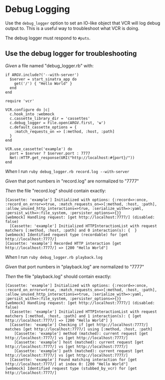 # Debug Logging

Use the `debug_logger` option to set an IO-like object that VCR will log
  debug output to. This is a useful way to troubleshoot what VCR is doing.

  The debug logger must respond to `#puts`.

## Use the debug logger for troubleshooting

_Given_ a file named "debug_logger.rb" with:

```
if ARGV.include?('--with-server')
  $server = start_sinatra_app do
    get('/') { "Hello World" }
  end
end

require 'vcr'

VCR.configure do |c|
  c.hook_into :webmock
  c.cassette_library_dir = 'cassettes'
  c.debug_logger = File.open(ARGV.first, 'w')
  c.default_cassette_options = {
    :match_requests_on => [:method, :host, :path]
  }
end

VCR.use_cassette('example') do
  port = $server ? $server.port : 7777
  Net::HTTP.get_response(URI("http://localhost:#{port}/"))
end
```

_When_ I run `ruby debug_logger.rb record.log --with-server`

_Given_ that port numbers in "record.log" are normalized to "7777"

_Then_ the file "record.log" should contain exactly:

```
[Cassette: 'example'] Initialized with options: {:record=>:once, :record_on_error=>true, :match_requests_on=>[:method, :host, :path], :allow_unused_http_interactions=>true, :serialize_with=>:yaml, :persist_with=>:file_system, :persister_options=>{}}
[webmock] Handling request: [get http://localhost:7777/] (disabled: false)
  [Cassette: 'example'] Initialized HTTPInteractionList with request matchers [:method, :host, :path] and 0 interaction(s): {  }
[webmock] Identified request type (recordable) for [get http://localhost:7777/]
[Cassette: 'example'] Recorded HTTP interaction [get http://localhost:7777/] => [200 "Hello World"]
```

_When_ I run `ruby debug_logger.rb playback.log`

_Given_ that port numbers in "playback.log" are normalized to "7777"

_Then_ the file "playback.log" should contain exactly:

```
[Cassette: 'example'] Initialized with options: {:record=>:once, :record_on_error=>true, :match_requests_on=>[:method, :host, :path], :allow_unused_http_interactions=>true, :serialize_with=>:yaml, :persist_with=>:file_system, :persister_options=>{}}
[webmock] Handling request: [get http://localhost:7777/] (disabled: false)
  [Cassette: 'example'] Initialized HTTPInteractionList with request matchers [:method, :host, :path] and 1 interaction(s): { [get http://localhost:7777/] => [200 "Hello World"] }
  [Cassette: 'example'] Checking if [get http://localhost:7777/] matches [get http://localhost:7777/] using [:method, :host, :path]
    [Cassette: 'example'] method (matched): current request [get http://localhost:7777/] vs [get http://localhost:7777/]
    [Cassette: 'example'] host (matched): current request [get http://localhost:7777/] vs [get http://localhost:7777/]
    [Cassette: 'example'] path (matched): current request [get http://localhost:7777/] vs [get http://localhost:7777/]
  [Cassette: 'example'] Found matching interaction for [get http://localhost:7777/] at index 0: [200 "Hello World"]
[webmock] Identified request type (stubbed_by_vcr) for [get http://localhost:7777/]
```
